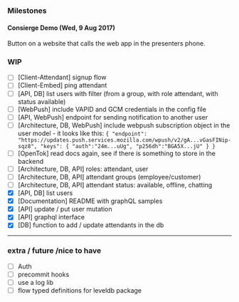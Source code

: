 ### Milestones

#### Consierge Demo (Wed, 9 Aug 2017)

Button on a website that calls the web app in the presenters phone.

### WIP
  - [ ]  [Client-Attendant] signup flow 
  - [ ]  [Client-Embed] ping attendant 
  - [ ]  [API, DB] list users with filter (from a group, with role attendant, with status available)
  - [ ]  [WebPush] include VAPID and GCM credentials in the config file
  - [ ]  [API, WebPush] endpoint for sending notification to another user
  - [ ]  [Architecture, DB, WebPush] include webpush subscription object in the user model
    - it looks like this:
    ```
    {
        "endpoint": "https://updates.push.services.mozilla.com/wpush/v2/gA...vGasFINip-sqz8",
        "keys": {
            "auth":"24m...uUg",
            "p256dh":"BGA5X...jU"
        }
    }
    ```
  - [ ]  [OpenTok] read docs again, see if there is something to store in the backend
  - [ ]  [Architecture, DB, API] roles: attendant, user
  - [ ]  [Architecture, DB, API] attendant groups (employee/customer)
  - [ ]  [Architecture, DB, API] attendant status: available, offline, chatting
  - [x]  [API, DB] list users
  - [x]  [Documentation] README with graphQL samples
  - [x]  [API] update / put user mutation
  - [x]  [API] graphql interface
  - [x]  [DB] function to add / update attendants in the db

-----

### extra / future /nice to have

- [ ] Auth
- [ ] precommit hooks
- [ ] use a log lib
- [ ] flow typed definitions for leveldb package

